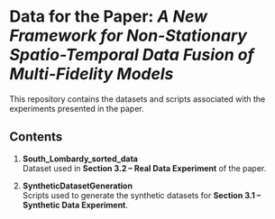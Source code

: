 # Data for the Paper: *A New Framework for Non-Stationary Spatio-Temporal Data Fusion of Multi-Fidelity Models*

This repository contains the datasets and scripts associated with the experiments presented in the paper.  

## Contents

1. **South_Lombardy_sorted_data**  
   Dataset used in **Section 3.2 – Real Data Experiment** of the paper.  

2. **SyntheticDatasetGeneration**  
   Scripts used to generate the synthetic datasets for **Section 3.1 – Synthetic Data Experiment**.  


